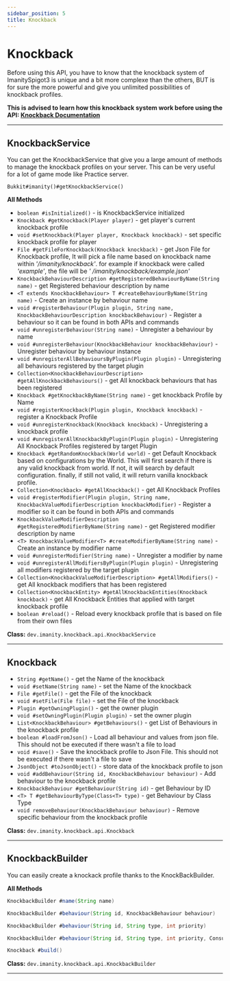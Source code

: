 ```yaml
---
sidebar_position: 5
title: Knockback
---
```


# Knockback

Before using this API, you have to know that the knockback system of ImanitySpigot3 is unique and a bit more complexe
than the others, BUT is for sure the more powerful and give you unlimited possibilities of knockback profiles.

**This is advised to learn how this knockback system work before using the
API: [Knockback Documentation](/category/imanityspigot-kb "Knockback Overview")**

---

## **KnockbackService**

You can get the KnockbackService that give you a large amount of methods to manage the knockback profiles on your
server. This can be very useful for a lot of game mode like Practice server.

`Bukkit#imanity()#getKnockbackService()`

**All Methods**

- `boolean #isInitialized()` - is KnockbackService initialized
- `Knockback #getKnockback(Player player)` - get player's current knockback profile
- `void #setKnockback(Player player, Knockback knockback)` - set specific knockback profile for player
- `File #getFileForKnockback(Knockback knockback)` - get Json File for Knockback profile, It will pick a file name based
  on knockback name within *'/imanity/knockback'*. for example if knockback were called *'example'*, the file will be *'
  /imanity/knockback/example.json'*
- `KnockbackBehaviourDescription #getRegisteredBehaviourByName(String name)` - get Registered behaviour description by
  name
- `<T extends KnockbackBehaviour> T #createBehaviourByName(String name)` - Create an instance by behaviour name
- `void #registerBehaviour(Plugin plugin, String name, KnockbackBehaviourDescription knockbackBehaviour)` - Register a
  behaviour so it can be found in both APIs and commands
- `void #unregisterBehaviour(String name)` - Unregister a behaviour by name
- `void #unregisterBehaviour(KnockbackBehaviour knockbackBehaviour)` - Unregister behaviour by behaviour instance
- `void #unregisterAllBehavioursByPlugin(Plugin plugin)` - Unregistering all behaviours registered by the target plugin
- `Collection<KnockbackBehaviourDescription> #getAllKnockbackBehaviours()` - get All knockback behaviours that has been
  registered
- `Knockback #getKnockbackByName(String name)` - get knockback Profile by Name
- `void #registerKnockback(Plugin plugin, Knockback knockback)` - register a Knockback Profile
- `void #unregisterKnockback(Knockback knockback)` - Unregistering a knockback profile
- `void #unregisterAllKnockbackByPlugin(Plugin plugin)` - Unregistering All Knockback Profiles registered by target
  Plugin
- `Knockback #getRandomKnockback(World world)` - get Default Knockback based on configurations by the World. This will
  first search if there is any valid knockback from world. If not, it will search by default configuration. finally, if
  still not valid, it will return vanilla knockback profile.
- `Collection<Knockback> #getAllKnockback()` - get All Knockback Profiles
- `void #registerModifier(Plugin plugin, String name, KnockbackValueModifierDescription knockbackModifier)` - Register a
  modifier so it can be found in both APIs and commands
- `KnockbackValueModifierDescription #getRegisteredModifierByName(String name)` - get Registered modifier description by
  name
- `<T> KnockbackValueModifier<T> #createModifierByName(String name)` - Create an instance by modifier name
- `void #unregisterModifier(String name)` - Unregister a modifier by name
- `void #unregisterAllModifiersByPlugin(Plugin plugin)` - Unregistering all modifiers registered by the target plugin
- `Collection<KnockbackValueModifierDescription> #getAllModifiers()` - get All knockback modifiers that has been
  registered
- `Collection<KnockbackEntity> #getAllKnockbackEntities(Knockback knockback)` - get All Knockback Entities that applied
  with target knockback profile
- `boolean #reload()` - Reload every knockback profile that is based on file from their own files

**Class:** `dev.imanity.knockback.api.KnockbackService`

---

## **Knockback**

- `String #getName()` - get the Name of the knockback
- `void #setName(String name)` - set the Name of the knockback
- `File #getFile()` - get the File of the knockback
- `void #setFile(File file)` - set the File of the knockback
- `Plugin #getOwningPlugin()` - get the owner plugin
- `void #setOwningPlugin(Plugin plugin)` - set the owner plugin
- `List<KnockbackBehaviour> #getBehaviours()` - get List of Behaviours in the knockback profile
- `boolean #loadFromJson()` - Load all behaviour and values from json file. This should not be executed if there wasn't
  a file to load
- `void #save()` - Save the knockback profile to Json File. This should not be executed if there wasn't a file to save
- `JsonObject #toJsonObject()` - store data of the knockback profile to json
- `void #addBehaviour(String id, KnockbackBehaviour behaviour)` - Add behaviour to the knockback profile
- `KnockbackBehaviour #getBehaviour(String id)` - get Behaviour by ID
- `<T> T #getBehaviourByType(Class<T> type)` - get Behaviour by Class Type
- `void removeBehaviour(KnockbackBehaviour behaviour)` - Remove specific behaviour from the knockback profile

**Class:** `dev.imanity.knockback.api.Knockback`

---

## **KnockbackBuilder**

You can easily create a knockack profile thanks to the KnockBackBuilder.

**All Methods**

```Java
KnockbackBuilder #name(String name)

KnockbackBuilder #behaviour(String id, KnockbackBehaviour behaviour)

KnockbackBuilder #behaviour(String id, String type, int priority)

KnockbackBuilder #behaviour(String id, String type, int priority, Consumer<T> onCreate)

Knockback #build()
```

**Class:** `dev.imanity.knockback.api.KnockbackBuilder`

---
